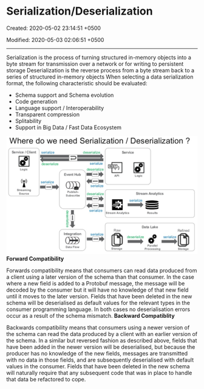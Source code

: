 # Serialization/Deserialization

Created: 2020-05-02 23:14:51 +0500

Modified: 2020-05-03 02:06:51 +0500

---

Serialization is the process of turning structured in-memory objects into a byte stream for transmission over a network or for writing to persistent storage
Deserialization is the reverse process from a byte stream back to a series of structured in-memory objects
When selecting a data serialization format, the following characteristic should be evaluated:
-   Schema support and Schema evolution
-   Code generation
-   Language support / Interoperability
-   Transparent compression
-   Splitability
-   Support in Big Data / Fast Data Ecosystem

![](media/Serialization-Deserialization-image1.png)
**Forward Compatibility**

Forwards compatibility means that consumers can read data produced from a client using a later version of the schema than that consumer. In the case where a new field is added to a Protobuf message, the message will be decoded by the consumer but it will have no knowledge of that new field until it moves to the later version.
Fields that have been deleted in the new schema will be deserialised as default values for the relevant types in the consumer programming language. In both cases no deserialisation errors occur as a result of the schema mismatch.
**Backward Compatiblity**

Backwards compatibility means that consumers using a newer version of the schema can read the data produced by a client with an earlier version of the schema. In a similar but reversed fashion as described above, fields that have been added in the newer version will be deserialised, but because the producer has no knowledge of the new fields, messages are transmitted with no data in those fields, and are subsequently deserialised with default values in the consumer.
Fields that have been deleted in the new schema will naturally require that any subsequent code that was in place to handle that data be refactored to cope.

